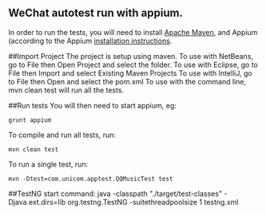 WeChat autotest run with appium.
---
In order to run the tests, you will need to install [Apache Maven](http://maven.apache.org),
and Appium (according to the Appium [installation instructions](https://github.com/appium/appium).


##Import Project
The project is setup using maven.
To use with NetBeans, go to File then Open Project and select the folder.
To use with Eclipse, go to File then Import and select Existing Maven Projects
To use with IntelliJ, go to File then Open and select the pom.xml
To use with the command line, mvn clean test will run all the tests.


##Run tests
You will then need to start appium, eg:

    grunt appium

To compile and run all tests, run:

    mvn clean test

To run a single test, run:

    mvn -Dtest=com.unicom.apptest.QQMusicTest test

##TestNG start command:
java -classpath "./target/test-classes" -Djava.ext.dirs=lib org.testng.TestNG -suitethreadpoolsize 1 testng.xml

